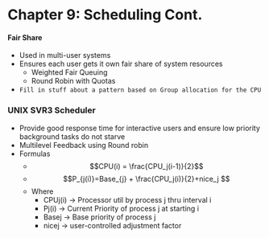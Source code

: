 # Chapter 9: Scheduling Cont.
#### Fair Share
- Used in multi-user systems
- Ensures each user gets it own fair share of system resources
	- Weighted Fair Queuing
	- Round Robin with Quotas
- `Fill in stuff about a pattern based on Group allocation for the CPU`

### UNIX SVR3 Scheduler 
- Provide good response time for interactive users and ensure low priority background tasks do not starve
- Multilevel Feedback using Round robin
- Formulas
	- $$CPU(i) = \frac{CPU_j(i-1)}{2}$$
	- $$P_{j(i)}=Base_{j} + \frac{CPU_j(i)}{2}+nice_j $$
	- Where 
		- CPUj(i) -> Processor util by process j thru interval i
		- Pj(i) -> Current Priority of process j at starting i
		- Basej -> Base priority of process j
		- nicej -> user-controlled adjustment factor